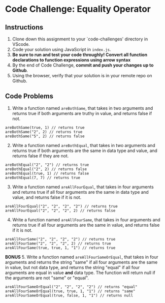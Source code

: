 # Code Challenge: Equality Operator

## Instructions

1. Clone down this assignment to your `code-challenges' directory in VScode.  
2. Code your solution using JavaScript in `index.js`. 
3. **Be sure to run and test your code throughly! Convert all function declarations to function expressions using arrow syntax**
4. By the end of Code Challenge, **commit and push your changes up to Github**.
5. Using the browser, verify that your solution is in your remote repo on Github.

## Code Problems

1. Write a function named `areBothSame`, that takes in two arguments and returns true if both arguments are truthy in value, and returns false if not. 
```
areBothSame(true, 1) // returns true
areBothSame("2", 2) // returns true
areBothSame("5", 2) // returns false
```

2. Write a function named `areBothEqual`, that takes in two arguments and returns true if both arguments are the same in data type and value, and returns false if they are not.
```
areBothEqual("2", "2") // returns true
areBothEqual("2", 2) // returns false 
areBothEqual(true, 1) // returns false 
areBothEqual(7, 7) // returns true  
```

3. Write a function named `areAllFourEqual`, that takes in four arguments and returns true if all four arguments are the same in data type and value, and returns false if it is not. 
```
areAllFourEqual("2", "2", "2", "2") // returns true
areAllFourEqual("2", "2", "2", 2) // returns false 
```

4. Write a function named `areAllFourSame`, that takes in four arguments and returns true if all four arguments are the same in value, and returns false if it is not. 
``` 
areAllFourSame("2", "2", "2", "2") // returns true
areAllFourSame("2", "2", "2", 2) // returns true 
areAllFourSame(true, true, 1, "1") // returns true
```
**BONUS**
5. Write a function named `areAllFourSameOrEqual`, that takes in four arguments and returns the string "same" if all four arguments are the same in value, but not data type, and returns the string "equal" if all four arguments are equal in value **and** data type. The function will return null if the arguments are not "same" or "equal".
```
areAllFourSameOrEqual("2", "2", "2", "2") // returns "equal"
areAllFourSameOrEqual(true, true, 1, "1") // returns "same"
areAllFourSameOrEqual(true, false, 1, "1") // returns null
```
